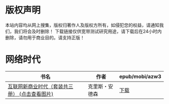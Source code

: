 # 版权声明

本站内容均从网上搜集，版权归著作人及版权方所有，如侵犯您的权益，请通知我们，我们将会及时删除！ 下载链接仅供宽带测试研究用途，请下载后在24小时内删除，请勿用于商业目的。请支持正版！

# 网络时代

| 书名 | 作者 | epub/mobi/azw3 |
| --- | --- | --- |
| [互联网新商业时代（套装共三册） (点击查看图片)](https://www.dushupai.com/attachment/2024/06/01/4cc02dc69889ad38.jpg) | 克里斯・安德森 | [下载](https://url89.ctfile.com/f/31084289-1357005286-82afd6?p=8866) |
